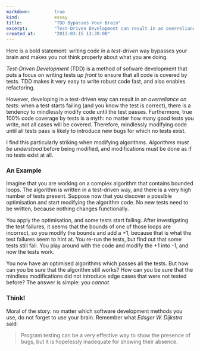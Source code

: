 ```yaml
---
markdown:         true
kind:             essay
title:            "TDD Bypasses Your Brain"
excerpt:          "Test-Driven Development can result in an overreliance of tests. True 100% code coverage is a myth, and mindlessly modifying code until all tests pass is bound to introduce bugs for which no tests exist."
created_at:       "2013-03-15 13:30:00"
---
```


Here is a bold statement: writing code in a _test-driven_ way bypasses your brain and makes you not think properly about what you are doing.

_Test-Driven Development_ (TDD) is a method of sofware development that puts a focus on writing tests _up front_ to ensure that all code is covered by tests. TDD makes it very easy to write robust code fast, and also enables refactoring.

However, developing in a test-driven way can result in an _overreliance on tests_: when a test starts failing (and you know the test is correct), there is a tendency to mindlessly modify code until the test passes. Furthermore, true 100% code coverage by tests is a myth: no matter how many good tests you write, not all cases will be covered. Therefore, mindlessly modifying code until all tests pass is likely to introduce new bugs for which no tests exist.

I find this particularly striking when modifying algorithms. _Algorithms must be understood_ before being modified, and modifications must be done as if no tests exist at all.

### An Example

Imagine that you are working on a complex algorithm that contains bounded loops. The algorithm is written in a test-driven way, and there is a very high number of tests present. Suppose now that you discover a possible optimisation and start modifying the algorithm code. No new tests need to be written, because nothing changes functionally.

You apply the optimisation, and some tests start failing. After investigating the test failures, it seems that the bounds of one of those loops are incorrect, so you modify the bounds and add a +1, because that is what the test failures seem to hint at. You re-run the tests, but find out that some tests still fail. You play around with the code and modify the +1 into -1, and now the tests work.

You now have an optimised algorithms which passes all the tests. But how can you be sure that the algorithm still works? How can you be sure that the mindless modifications did not introduce edge cases that were not tested before? The answer is simple: _you cannot_.

### Think!

Moral of the story: no matter which software development methods you use, do not forget to use your brain. Remember what <cite>Edsger W. Dijkstra</cite> said:

> Program testing can be a very effective way to show the presence of bugs, but it is hopelessly inadequate for showing their absence.
